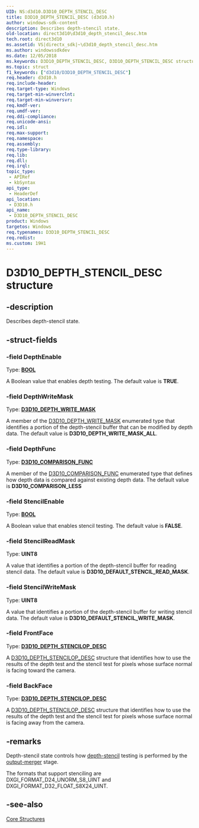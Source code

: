 ```yaml
---
UID: NS:d3d10.D3D10_DEPTH_STENCIL_DESC
title: D3D10_DEPTH_STENCIL_DESC (d3d10.h)
author: windows-sdk-content
description: Describes depth-stencil state.
old-location: direct3d10\d3d10_depth_stencil_desc.htm
tech.root: direct3d10
ms.assetid: VS|directx_sdk|~\d3d10_depth_stencil_desc.htm
ms.author: windowssdkdev
ms.date: 12/05/2018
ms.keywords: D3D10_DEPTH_STENCIL_DESC, D3D10_DEPTH_STENCIL_DESC structure [Direct3D 10], bc44a5f2-b12b-88c0-0985-df3e7b45b998, d3d10/D3D10_DEPTH_STENCIL_DESC, direct3d10.d3d10_depth_stencil_desc
ms.topic: struct
f1_keywords: ["d3d10/D3D10_DEPTH_STENCIL_DESC"]
req.header: d3d10.h
req.include-header: 
req.target-type: Windows
req.target-min-winverclnt: 
req.target-min-winversvr: 
req.kmdf-ver: 
req.umdf-ver: 
req.ddi-compliance: 
req.unicode-ansi: 
req.idl: 
req.max-support: 
req.namespace: 
req.assembly: 
req.type-library: 
req.lib: 
req.dll: 
req.irql: 
topic_type:
 - APIRef
 - kbSyntax
api_type:
 - HeaderDef
api_location:
 - D3D10.h
api_name:
 - D3D10_DEPTH_STENCIL_DESC
product: Windows
targetos: Windows
req.typenames: D3D10_DEPTH_STENCIL_DESC
req.redist: 
ms.custom: 19H1
---
```


# D3D10_DEPTH_STENCIL_DESC structure


## -description


Describes depth-stencil state.


## -struct-fields




### -field DepthEnable

Type: <b><a href="https://docs.microsoft.com/windows/desktop/WinProg/windows-data-types">BOOL</a></b>

A Boolean value that enables depth testing.  The default value is <b>TRUE</b>.


### -field DepthWriteMask

Type: <b><a href="https://docs.microsoft.com/windows/desktop/api/d3d10/ne-d3d10-d3d10_depth_write_mask">D3D10_DEPTH_WRITE_MASK</a></b>

A member of the <a href="https://docs.microsoft.com/windows/desktop/api/d3d10/ne-d3d10-d3d10_depth_write_mask">D3D10_DEPTH_WRITE_MASK</a> enumerated type that identifies a portion of the depth-stencil buffer that can be modified by depth data.  The default value is <b>D3D10_DEPTH_WRITE_MASK_ALL</b>.


### -field DepthFunc

Type: <b><a href="https://docs.microsoft.com/windows/desktop/api/d3d10/ne-d3d10-d3d10_comparison_func">D3D10_COMPARISON_FUNC</a></b>

A member of the <a href="https://docs.microsoft.com/windows/desktop/api/d3d10/ne-d3d10-d3d10_comparison_func">D3D10_COMPARISON_FUNC</a> enumerated type that defines how depth data is compared against existing depth data.  The default value is <b>D3D10_COMPARISON_LESS</b>


### -field StencilEnable

Type: <b><a href="https://docs.microsoft.com/windows/desktop/WinProg/windows-data-types">BOOL</a></b>

A Boolean value that enables stencil testing.  The default value is <b>FALSE</b>.


### -field StencilReadMask

Type: <b>UINT8</b>

A value that identifies a portion of the depth-stencil buffer for reading stencil data.  The default value is <b>D3D10_DEFAULT_STENCIL_READ_MASK</b>.


### -field StencilWriteMask

Type: <b>UINT8</b>

A value that identifies a portion of the depth-stencil buffer for writing stencil data. The default value is <b>D3D10_DEFAULT_STENCIL_WRITE_MASK</b>.


### -field FrontFace

Type: <b><a href="https://docs.microsoft.com/windows/desktop/api/d3d10/ns-d3d10-d3d10_depth_stencilop_desc">D3D10_DEPTH_STENCILOP_DESC</a></b>

A <a href="https://docs.microsoft.com/windows/desktop/api/d3d10/ns-d3d10-d3d10_depth_stencilop_desc">D3D10_DEPTH_STENCILOP_DESC</a> structure that identifies how to use the results of the depth test and the stencil test for pixels whose surface normal is facing toward the camera.


### -field BackFace

Type: <b><a href="https://docs.microsoft.com/windows/desktop/api/d3d10/ns-d3d10-d3d10_depth_stencilop_desc">D3D10_DEPTH_STENCILOP_DESC</a></b>

A <a href="https://docs.microsoft.com/windows/desktop/api/d3d10/ns-d3d10-d3d10_depth_stencilop_desc">D3D10_DEPTH_STENCILOP_DESC</a> structure that identifies how to use the results of the depth test and the stencil test for pixels whose surface normal is facing away from the camera.


## -remarks



Depth-stencil state controls how <a href="https://docs.microsoft.com/windows/desktop/direct3d11/d3d10-graphics-programming-guide-output-merger-stage">depth-stencil</a> testing is performed by the <a href="https://docs.microsoft.com/windows/desktop/direct3d11/d3d10-graphics-programming-guide-output-merger-stage">output-merger</a> stage.

The formats that support stenciling are DXGI_FORMAT_D24_UNORM_S8_UINT and DXGI_FORMAT_D32_FLOAT_S8X24_UINT.




## -see-also




<a href="https://docs.microsoft.com/windows/desktop/direct3d10/d3d10-graphics-reference-d3d10-core-structures">Core Structures</a>
 

 

